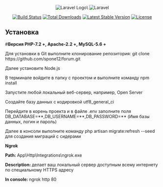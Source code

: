 <p align="center">
    <img src="https://laravel.com/img/logomark.min.svg" alt="Laravel Logo">\
    <img class="hidden ml-5 sm:block" src="https://laravel.com/img/logotype.min.svg" alt="Laravel">
</p>

<p align="center">
<a href="https://travis-ci.org/laravel/framework"><img src="https://travis-ci.org/laravel/framework.svg" alt="Build Status"></a>
<a href="https://packagist.org/packages/laravel/framework"><img src="https://poser.pugx.org/laravel/framework/d/total.svg" alt="Total Downloads"></a>
<a href="https://packagist.org/packages/laravel/framework"><img src="https://poser.pugx.org/laravel/framework/v/stable.svg" alt="Latest Stable Version"></a>
<a href="https://packagist.org/packages/laravel/framework"><img src="https://poser.pugx.org/laravel/framework/license.svg" alt="License"></a>
</p>

## Установка
#<b>Версия PHP-7.2 +, Apache-2.2 +, MySQL-5.6 +</b>

<p>Для установки в Git выполните клонирование репозитория: git clone https://github.com/spone12/forum.git</p>

<p>Далее установите Node.js</p>

<p>В терминале войдите в папку с проектом и выполните команду npm install</p>

<p>Запустите любой локальный веб-сервер, например, Open Server</p>

<p>Создайте базу данных с кодировкой utf8_general_ci</p>

<p>Перейдите в корень проекта и в файле .env заполните поля DB_DATABASE=**,DB_USERNAME=**,DB_PASSWORD=** (Имя базы данных, логин и пароль)</p>

<p>Далее в консоли выполните команду php artisan migrate:refresh --seed для создания миграций с сидерами</p>

<div>
    <div><strong>Ngrok</strong></div>
    <p><b> Path: </b> App\Http\Integrations\ngrok.exe
    <p><b>Description: </b> делает ваш локальный сервер доступным всему интернету по специальному HTTPS адресу</p>
    <p><b>In console: </b>ngrok http 80</p>
</div>